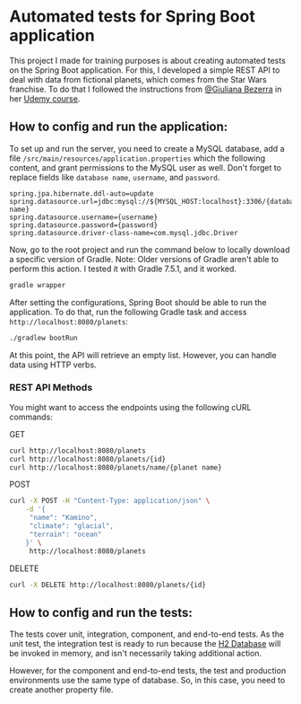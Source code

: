 # Automated tests for Spring Boot application

This project I made for training purposes is about creating automated tests on the Spring Boot application. For this, I developed a simple REST API to deal with data from fictional planets, which comes from the Star Wars franchise. To do that I followed the instructions from [@Giuliana Bezerra](https://github.com/giuliana-bezerra) in her [Udemy course](https://www.udemy.com/course/testes-automatizados-na-pratica-com-spring-boot).

## How to config and run the application:

To set up and run the server, you need to create a MySQL database, add a file `/src/main/resources/application.properties` which the following content, and grant permissions to the MySQL user as well. Don't forget to replace fields like `database name`, `username`, and `password`.

```
spring.jpa.hibernate.ddl-auto=update    
spring.datasource.url=jdbc:mysql://${MYSQL_HOST:localhost}:3306/{database name}
spring.datasource.username={username}    
spring.datasource.password={password}    
spring.datasource.driver-class-name=com.mysql.jdbc.Driver    
```
Now, go to the root project and run the command below to locally download a specific version of Gradle. Note: Older versions of Gradle aren't able to perform this action. I tested it with Gradle 7.5.1, and it worked.

```sh 
gradle wrapper
```

After setting the configurations, Spring Boot should be able to run the application. To do that, run the following Gradle task and access `http://localhost:8080/planets`:

```sh
./gradlew bootRun
```
At this point, the API will retrieve an empty list. However, you can handle data using HTTP verbs. 

### REST API Methods
You might want to access the endpoints using the following cURL commands:

GET
```sh
curl http://localhost:8080/planets
curl http://localhost:8080/planets/{id}
curl http://localhost:8080/planets/name/{planet name}
```
POST
```sh
curl -X POST -H "Content-Type: application/json" \
    -d '{
	 "name": "Kamino",
	 "climate": "glacial",
	 "terrain": "ocean"
	}' \
     http://localhost:8080/planets
```
DELETE
```sh
curl -X DELETE http://localhost:8080/planets/{id}
```

## How to config and run the tests:
The tests cover unit, integration, component, and end-to-end tests. As the unit test, the integration test is ready to run because the [H2 Database](https://www.h2database.com/html/main.html) will be invoked in memory, and isn't necessarily taking additional action.

However, for the component and end-to-end tests, the test and production environments use the same type of database. So, in this case, you need to create another property file.
